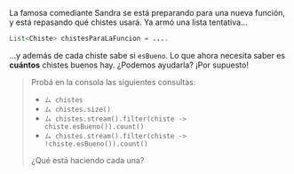 La famosa comediante Sandra se está preparando para una nueva función, y está repasando qué chistes usará. Ya armó una lista tentativa...

```java
List<Chiste> chistesParaLaFuncion = ....
```

...y además de cada chiste sabe si `esBueno`. Lo que ahora necesita saber es **cuántos** chistes buenos hay. ¿Podemos ayudarla? ¡Por supuesto!   

> Probá en la consola las siguientes consultas: 
> 
> * `ム chistes`
> * `ム chistes.size()`
> * `ム chistes.stream().filter(chiste -> chiste.esBueno()).count()`
> * `ム chistes.stream().filter(chiste -> !chiste.esBueno()).count()`
> 
> ¿Qué está haciendo cada una?

